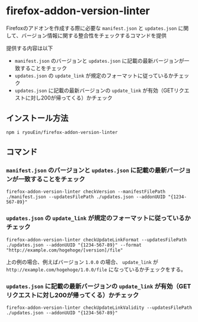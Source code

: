 # firefox-addon-version-linter

Firefoxのアドオンを作成する際に必要な `manifest.json` と `updates.json` に関して、バージョン情報に関する整合性をチェックするコマンドを提供

提供する内容は以下

+ `manifest.json` のバージョンと `updates.json` に記載の最新バージョンが一致することをチェック
+ `updates.json` の `update_link` が規定のフォーマットに従っているかチェック
+ `updates.json` に記載の最新バージョンの `update_link` が有効（GETリクエストに対し200が帰ってくる）かチェック

## インストール方法

```
npm i ryouEin/firefox-addon-version-linter
```

## コマンド

### `manifest.json` のバージョンと `updates.json` に記載の最新バージョンが一致することをチェック

```
firefox-addon-version-linter checkVersion --manifestFilePath ./manifest.json --updatesFilePath ./updates.json --addonUUID "{1234-567-89}"
```

### `updates.json` の `update_link` が規定のフォーマットに従っているかチェック

```
firefox-addon-version-linter checkUpdateLinkFormat --updatesFilePath ./updates.json --addonUUID "{1234-567-89}" --format "http://example.com/hogehoge/[version]/file"
```

上の例の場合、例えばバージョン `1.0.0` の場合、 `update_link` が `http://example.com/hogehoge/1.0.0/file` になっているかチェックをする。

### `updates.json` に記載の最新バージョンの `update_link` が有効（GETリクエストに対し200が帰ってくる）かチェック

```
firefox-addon-version-linter checkUpdateLinkValidity --updatesFilePath ./updates.json --addonUUID "{1234-567-89}"
```
